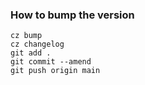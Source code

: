 ### How to bump the version

```
cz bump
cz changelog
git add .
git commit --amend
git push origin main
```
